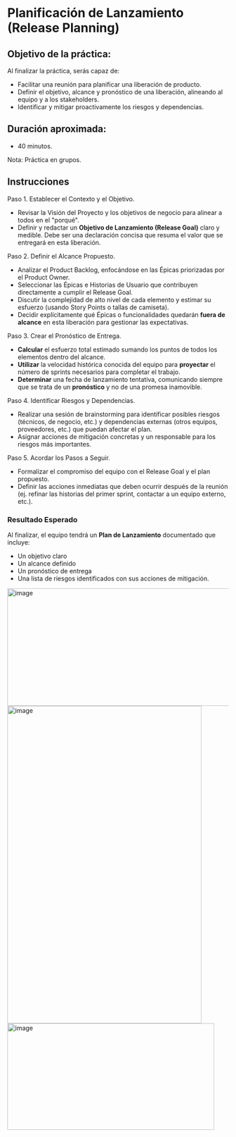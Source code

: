 # Planificación de Lanzamiento (Release Planning)

## Objetivo de la práctica:
Al finalizar la práctica, serás capaz de:
-   Facilitar una reunión para planificar una liberación de producto.
-   Definir el objetivo, alcance y pronóstico de una liberación, alineando al equipo y a los stakeholders.
-   Identificar y mitigar proactivamente los riesgos y dependencias.

## Duración aproximada:
-   40 minutos.

Nota: Práctica en grupos.
## Instrucciones
Paso 1. Establecer el Contexto y el Objetivo.
-   Revisar la Visión del Proyecto y los objetivos de negocio para alinear a todos en el "porqué".
-   Definir y redactar un **Objetivo de Lanzamiento (Release Goal)** claro y medible. Debe ser una declaración concisa que resuma el valor que se entregará en esta liberación.

Paso 2. Definir el Alcance Propuesto.
-   Analizar el Product Backlog, enfocándose en las Épicas priorizadas por el Product Owner.
-   Seleccionar las Épicas e Historias de Usuario que contribuyen directamente a cumplir el Release Goal.
-   Discutir la complejidad de alto nivel de cada elemento y estimar su esfuerzo (usando Story Points o tallas de camiseta).
-   Decidir explícitamente qué Épicas o funcionalidades quedarán **fuera de alcance** en esta liberación para gestionar las expectativas.

Paso 3. Crear el Pronóstico de Entrega.
-   **Calcular** el esfuerzo total estimado sumando los puntos de todos los elementos dentro del alcance.
-   **Utilizar** la velocidad histórica conocida del equipo para **proyectar** el número de sprints necesarios para completar el trabajo.
-   **Determinar** una fecha de lanzamiento tentativa, comunicando siempre que se trata de un **pronóstico** y no de una promesa inamovible.

Paso 4. Identificar Riesgos y Dependencias.
-   Realizar una sesión de brainstorming para identificar posibles riesgos (técnicos, de negocio, etc.) y dependencias externas (otros equipos, proveedores, etc.) que puedan afectar el plan.
-   Asignar acciones de mitigación concretas y un responsable para los riesgos más importantes.

Paso 5. Acordar los Pasos a Seguir.
-   Formalizar el compromiso del equipo con el Release Goal y el plan propuesto.
-   Definir las acciones inmediatas que deben ocurrir después de la reunión (ej. refinar las historias del primer sprint, contactar a un equipo externo, etc.).

### Resultado Esperado
Al finalizar, el equipo tendrá un **Plan de Lanzamiento** documentado que incluye:
- Un objetivo claro
- Un alcance definido
- Un pronóstico de entrega
- Una lista de riesgos identificados con sus acciones de mitigación.

<img width="520" height="267" alt="image" src="https://github.com/user-attachments/assets/c1af0d82-30fd-4278-8e8b-5302f2065e6e" />

<img width="442" height="721" alt="image" src="https://github.com/user-attachments/assets/bef6a46f-1258-4670-9926-1a56a7972100" />

<img width="471" height="242" alt="image" src="https://github.com/user-attachments/assets/8c1e70a8-b82a-4e79-89e1-7a07835bb213" />

